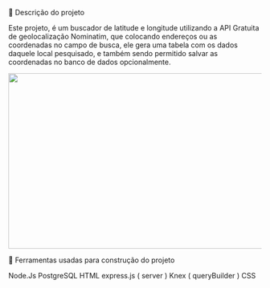 🛑 Descrição do projeto

Este projeto, é um buscador de latitude e longitude utilizando a API Gratuita de geolocalização Nominatim, que colocando endereços ou as coordenadas no campo de busca, ele gera uma tabela com os dados daquele local pesquisado, e também sendo permitido salvar as coordenadas no banco de dados opcionalmente. 


<img src="/assets/nominatim_nodejs_postgresql_knex_AdobeCreativeCloudExpress.gif" width="600" height="350" />


👷 Ferramentas usadas para construção do projeto


Node.Js
PostgreSQL
HTML
express.js ( server )
Knex ( queryBuilder )
CSS

